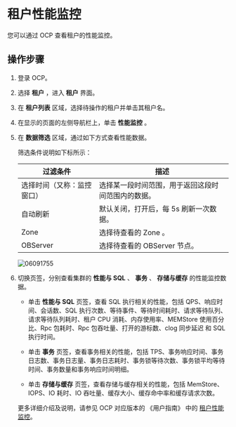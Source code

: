 # 租户性能监控

您可以通过 OCP 查看租户的性能监控。

## 操作步骤

1. 登录 OCP。

2. 选择 **租户** ，进入 **租户** 界面。

3. 在 **租户列表** 区域，选择待操作的租户并单击其租户名。

4. 在显示的页面的左侧导航栏上，单击 **性能监控** 。

5. 在 **数据筛选** 区域，通过如下方式查看性能数据。

   筛选条件说明如下标所示：

   |    **过滤条件**    |        **描述**         |
   |----------------|-------------------------------------------------------------------------------------------------------------------------------------------------------------------|
   | 选择时间（又称：监控窗口） | 选择某一段时间范围，用于返回这段时间范围内的数据。           |
   | 自动刷新 | 默认关闭，打开后，每 5s 刷新一次数据。 |
   | Zone           | 选择待查看的 Zone 。         |
   | OBServer       | 选择待查看的 OBServer 节点。     |

   ![06091755](https://obbusiness-private.oss-cn-shanghai.aliyuncs.com/doc/img/ocp/401/tenent-performance.png)

6. 切换页签，分别查看集群的 **性能与 SQL** 、 **事务** 、 **存储与缓存** 的性能监控数据。

   * 单击 **性能与 SQL** 页签，查看 SQL 执行相关的性能，包括 QPS、响应时间、会话数、SQL 执行次数、等待事件、等待时间耗时、请求等待队列、请求等待队列耗时、租户 CPU 消耗、内存使用率、MEMStore 使用百分比、Rpc 包耗时、Rpc 包吞吐量、打开的游标数、clog 同步延迟 和 SQL 执行时间。

   * 单击 **事务** 页签，查看事务相关的性能，包括 TPS、事务响应时间、事务日志数、事务日志量、事务日志耗时、事务锁等待次数、事务锁平均等待时间、事务数量和事务响应时间明细。

   * 单击 **存储与缓存** 页签，查看存储与缓存相关的性能，包括 MemStore、IOPS、IO 耗时、IO 吞吐量、缓存大小、缓存命中率和缓存请求次数。

   更多详细介绍及说明，请参见 OCP 对应版本的 《用户指南》 中的 [租户性能监控](https://www.oceanbase.com/docs/enterprise-oceanbase-ocp-cn-10000000000775968)。
